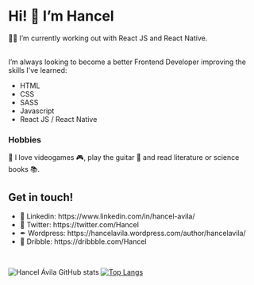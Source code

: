 <h1>Hi! 👋  I’m Hancel </h1>
<div>
  💪🏻 I’m currently working out with React JS and React Native. <br><br>
  <p> I’m always looking to become a better Frontend Developer improving the skills I've learned: </p>
  <ul>
    <li> HTML </li>
    <li> CSS  </li>
    <li> SASS </li>
    <li> Javascript </li>
    <li> React JS / React Native </li>
  </ul>

  <h3> Hobbies </h3>
  <p> 💙 I love videogames 🎮, play the guitar 🎸 and read literature or science books 📚. </p>

   <h2> Get in touch! </h2>
   <ul>
<!--     <li> 💻 Personal: https://hancel-avila.github.io/Portfolio/ </li> -->
    <li> 💼 Linkedin: https://www.linkedin.com/in/hancel-avila/ </li>
    <li> 🐤 Twitter: https://twitter.com/Hancel </li>   
    <li> ✒ Wordpress: https://hancelavila.wordpress.com/author/hancelavila/  </li>
    <li> 🏀 Dribble: https://dribbble.com/Hancel </li>
   </ul>
</div>

<br>
<div>


</div>

![Hancel Ávila GitHub stats](https://github-readme-stats.vercel.app/api?username=hancel-avila&show_icons=true&theme=vue  )
[![Top Langs](https://github-readme-stats.vercel.app/api/top-langs/?username=hancel-avila&layout=compact)](https://github.com/hancel-avila/github-readme-stats)


<!---
hancel-avila/hancel-avila is a ✨ special ✨ repository because its `README.md` (this file) appears on your GitHub profile.
You can click the Preview link to take a look at your changes.
--->

